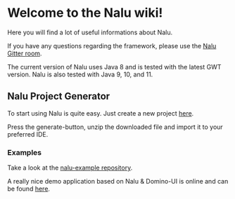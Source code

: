 # Welcome to the Nalu wiki!

Here you will find a lot of useful informations about Nalu.

If you have any questions regarding the framework, please use the [Nalu Gitter room](https://gitter.im/NaluKit42/lobby).

The current version of Nalu uses Java 8 and is tested with the latest GWT version. Nalu is also tested with Java 9, 10, and 11.

## Nalu Project Generator
To start using Nalu is quite easy. Just create a new project [here](http://www.mvp4g.org/gwt-boot-starter-nalu/GwtBootStarterNalu.html).

Press the generate-button, unzip the downloaded file and import it to your preferred IDE.

### Examples
Take a look at the [nalu-example repository](https://github.com/nalukit/nalu-examples).

A really nice demo application based on Nalu & Domino-UI is online and can be found [here](http://www.mvp4g.org/dominodo).

